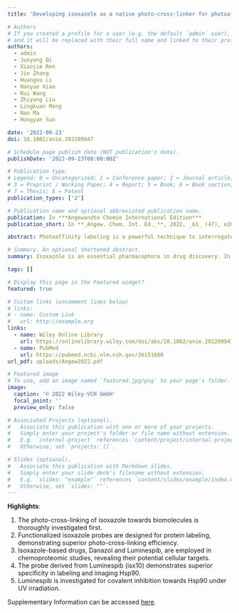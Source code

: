 ```yaml
---
title: 'Developing isoxazole as a native photo-cross-linker for photoaffinity labeling and chemoproteomics'

# Authors
# If you created a profile for a user (e.g. the default `admin` user), write the username (folder name) here
# and it will be replaced with their full name and linked to their profile.
authors:
  - admin
  - Junyang Qi
  - Xiaojie Ren
  - Jie Zhang
  - Huangxu Li
  - Hanyue Xiao
  - Rui Wang
  - Zhiyang Liu
  - Lingkuan Meng
  - Nan Ma
  - Hongyan Sun

date: '2022-09-23'
doi: 10.1002/anie.202209947

# Schedule page publish date (NOT publication's date).
publishDate: '2022-09-23T00:00:00Z'

# Publication type.
# Legend: 0 = Uncategorized; 1 = Conference paper; 2 = Journal article;
# 3 = Preprint / Working Paper; 4 = Report; 5 = Book; 6 = Book section;
# 7 = Thesis; 8 = Patent
publication_types: ['2']

# Publication name and optional abbreviated publication name.
publication: In ***Angewandte Chemie International Edition***
publication_short: In **_Angew. Chem. Int. Ed._**, 2022, _61_ (47), e202209947

abstract: Photoaffinity labeling is a powerful technique to interrogate drug-protein interactions in native cellular environments. Photo-cross-linkers are instrumental for this technique. However, the introduction of unnatural photo-cross-linkers may significantly reduce the bioactivity of the drug, thus impairing the chemoproteomic outcomes. Herein, we developed a common pharmacophore, isoxazole, into a natively embedded photo-cross-linker for chemoproteomics, which minimally perturbs the drug structure. The photo-cross-linking reactions of the isoxazole were thoroughly investigated for the first time. Functionalized isoxazoles were then designed and applied to protein labeling, demonstrating the superior photo-cross-linking efficiency. Subsequently, two isoxazole-based drugs, Danazol and Luminespib, were employed in chemoproteomic studies, revealing their potential cellular targets. These results provide valuable strategies for future chemoproteomic study and drug development.

# Summary. An optional shortened abstract.
summary: Isoxazole is an essential pharmacophore in drug discovery. In this study, we investigated the photochemistry of isoxazole with biomolecules and developed it as a natively embedded photo-cross-linker for chemoproteomics and drug discovery. With this strategy, two isoxazole-containing drugs were successfully applied to chemoproteomic platforms to uncover their cellular targets and interactions.

tags: []

# Display this page in the Featured widget?
featured: true

# Custom links (uncomment lines below)
# links:
# - name: Custom Link
#   url: http://example.org
links:
  - name: Wiley Online Library
    url: https://onlinelibrary.wiley.com/doi/abs/10.1002/anie.202209947
  - name: PubMed
    url: https://pubmed.ncbi.nlm.nih.gov/36151600
url_pdf: uploads/Angew2022.pdf

# Featured image
# To use, add an image named `featured.jpg/png` to your page's folder.
image:
  caption: '© 2022 Wiley-VCH GmbH'
  focal_point: ''
  preview_only: false

# Associated Projects (optional).
#   Associate this publication with one or more of your projects.
#   Simply enter your project's folder or file name without extension.
#   E.g. `internal-project` references `content/project/internal-project/index.md`.
#   Otherwise, set `projects: []`.

# Slides (optional).
#   Associate this publication with Markdown slides.
#   Simply enter your slide deck's filename without extension.
#   E.g. `slides: "example"` references `content/slides/example/index.md`.
#   Otherwise, set `slides: ""`.
---
```

**Highlights**: 
1. The photo-cross-linking of isoxazole towards biomolecules is thoroughly investigated first.
2. Functionalized isoxazole probes are designed for protein labeling, demonstrating superior photo-cross-linking efficiency.
3. Isoxazole-based drugs, Danazol and Luminespib, are employed in chemoproteomic studies, revealing their potential cellular targets.
4. The probe derived from Luminespib (isx10) demonstrates superior specificity in labeling and imaging Hsp90.
5. Luminespib is investigated for covalent inhibition towards Hsp90 under UV irradiation.


Supplementary Information can be accessed [here](uploads/anie202209947-sup-0001-misc_information.pdf).
